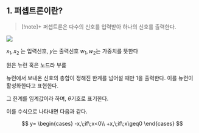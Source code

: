 ## 1. 퍼셉트론이란?
>[!note]+
>퍼셉트론은 다수의 신호를 입력받아 하나의 신호를 출력한다.
>
>
>


![](https://i.imgur.com/AH1iLbB.png)

$x_1, x_2$ 는 입력신호, $y$는 출력신호 $w_1, w_2$는 가중치를 뜻한다

원은 뉴런 혹은 노드라 부름

뉴런에서 보내온 신호의 총합이 정해진 한계를 넘어설 때만 1을 출력한다. 이를 뉴런이 활성화한다고 표현한다.

그 한계를 임계값이라 하며, $\theta$기호로 표기한다.

이를 수식으로 나타내면 다음과 같다.

$$
y=
\begin{cases}
-x,\;if\;x<0\\
+x,\;if\;x\geq0
\end{cases}
$$
